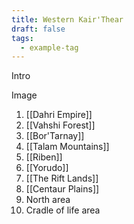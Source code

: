 ```yaml
---
title: Western Kair'Thear
draft: false
tags:
  - example-tag
---
```

Intro 

Image

1. [[Dahri Empire]] 
2. [[Vahshi Forest]] 
3. [[Bor'Tarnay]] 
4. [[Talam Mountains]]
5. [[Riben]]
6. [[Yorudo]] 
7. [[The Rift Lands]] 
8. [[Centaur Plains]] 
9. North area
10. Cradle of life area